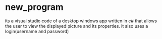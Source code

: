 # new_program
its a visual studio code of a desktop windows app written in c# that allows the user to view the displayed picture and its properties. it also uses a login(username and password) 
